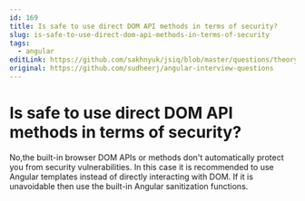 ```yaml
---
id: 169
title: Is safe to use direct DOM API methods in terms of security?
slug: is-safe-to-use-direct-dom-api-methods-in-terms-of-security
tags:
  - angular
editLink: https://github.com/sakhnyuk/jsiq/blob/master/questions/theory/angular/169.md
original: https://github.com/sudheerj/angular-interview-questions
---
```


# Is safe to use direct DOM API methods in terms of security?

No,the built-in browser DOM APIs or methods don't automatically protect you from security vulnerabilities. In this case it is recommended to use Angular templates instead of directly interacting with DOM. If it is unavoidable then use the built-in Angular sanitization functions.